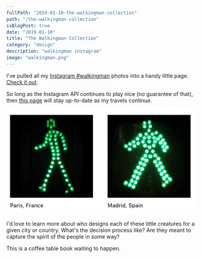 ```yaml
---
fullPath: "2019-01-10-the-walkingman-collection"
path: "/the-walkingman-collection"
isBlogPost: true
date: "2019-01-10"
title: "The Walkingman Collection"
category: "design"
description: "walkingman instagram"
image: "walkingman.png"
---
```


I've pulled all my [Instagram #walkingman](https://instagram.com/whatrocks) photos into a handy little page. [Check it out](/walkingman). 

So long as the Instagram API continues to play nice (no guarantee of that), then [this page](/walkingman) will stay up-to-date as my travels continue.

![walkingmen](./images/walkingman.png)

I'd love to learn more about who designs each of these little creatures for a given city or country. What's the decision process like? Are they meant to capture the spirit of the people in some way? 

This is a coffee table book waiting to happen.
